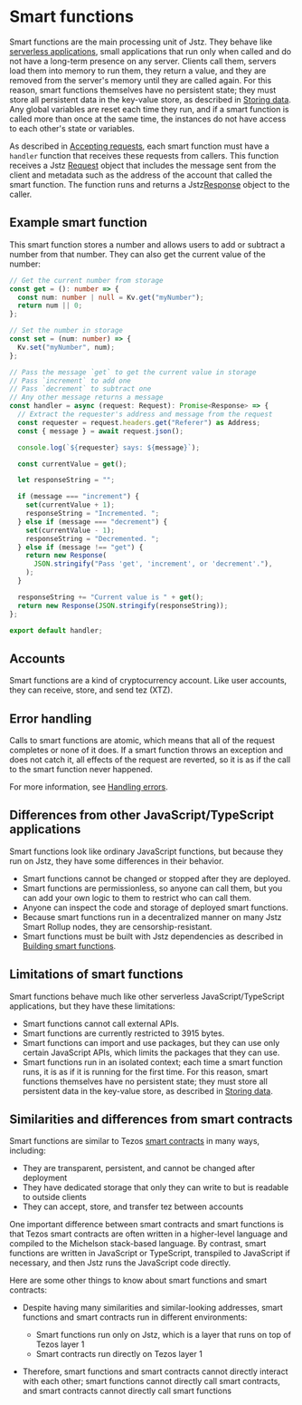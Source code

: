 # Smart functions

Smart functions are the main processing unit of Jstz.
They behave like [serverless applications](https://en.wikipedia.org/wiki/Serverless_computing), small applications that run only when called and do not have a long-term presence on any server.
Clients call them, servers load them into memory to run them, they return a value, and they are removed from the server's memory until they are called again.
For this reason, smart functions themselves have no persistent state; they must store all persistent data in the key-value store, as described in [Storing data](/functions/data_storage).
Any global variables are reset each time they run, and if a smart function is called more than once at the same time, the instances do not have access to each other's state or variables.

As described in [Accepting requests](/functions/requests), each smart function must have a `handler` function that receives these requests from callers.
This function receives a Jstz [Request](/api/request) object that includes the message sent from the client and metadata such as the address of the account that called the smart function.
The function runs and returns a Jstz[Response](/api/response) object to the caller.

## Example smart function

This smart function stores a number and allows users to add or subtract a number from that number.
They can also get the current value of the number:

```typescript
// Get the current number from storage
const get = (): number => {
  const num: number | null = Kv.get("myNumber");
  return num || 0;
};

// Set the number in storage
const set = (num: number) => {
  Kv.set("myNumber", num);
};

// Pass the message `get` to get the current value in storage
// Pass `increment` to add one
// Pass `decrement` to subtract one
// Any other message returns a message
const handler = async (request: Request): Promise<Response> => {
  // Extract the requester's address and message from the request
  const requester = request.headers.get("Referer") as Address;
  const { message } = await request.json();

  console.log(`${requester} says: ${message}`);

  const currentValue = get();

  let responseString = "";

  if (message === "increment") {
    set(currentValue + 1);
    responseString = "Incremented. ";
  } else if (message === "decrement") {
    set(currentValue - 1);
    responseString = "Decremented. ";
  } else if (message !== "get") {
    return new Response(
      JSON.stringify("Pass 'get', 'increment', or 'decrement'."),
    );
  }

  responseString += "Current value is " + get();
  return new Response(JSON.stringify(responseString));
};

export default handler;
```

## Accounts

Smart functions are a kind of cryptocurrency account.
Like user accounts, they can receive, store, and send tez (XTZ).

## Error handling

Calls to smart functions are atomic, which means that all of the request completes or none of it does.
If a smart function throws an exception and does not catch it, all effects of the request are reverted, so it is as if the call to the smart function never happened.

For more information, see [Handling errors](/functions/errors).

## Differences from other JavaScript/TypeScript applications

Smart functions look like ordinary JavaScript functions, but because they run on Jstz, they have some differences in their behavior.

- Smart functions cannot be changed or stopped after they are deployed.
- Smart functions are permissionless, so anyone can call them, but you can add your own logic to them to restrict who can call them.
- Anyone can inspect the code and storage of deployed smart functions.
- Because smart functions run in a decentralized manner on many Jstz Smart Rollup nodes, they are censorship-resistant.
- Smart functions must be built with Jstz dependencies as described in [Building smart functions](/functions/building).

## Limitations of smart functions

Smart functions behave much like other serverless JavaScript/TypeScript applications, but they have these limitations:

- Smart functions cannot call external APIs.
- Smart functions are currently restricted to 3915 bytes.
- Smart functions can import and use packages, but they can use only certain JavaScript APIs, which limits the packages that they can use.
- Smart functions run in an isolated context; each time a smart function runs, it is as if it is running for the first time.
For this reason, smart functions themselves have no persistent state; they must store all persistent data in the key-value store, as described in [Storing data](/functions/data_storage).
<!-- https://huancheng-trili.github.io/jstz-api-coverage/ -->

## Similarities and differences from smart contracts

Smart functions are similar to Tezos [smart contracts](https://docs.tezos.com/smart-contracts) in many ways, including:

- They are transparent, persistent, and cannot be changed after deployment
- They have dedicated storage that only they can write to but is readable to outside clients
- They can accept, store, and transfer tez between accounts

One important difference between smart contracts and smart functions is that Tezos smart contracts are often written in a higher-level language and compiled to the Michelson stack-based language.
By contrast, smart functions are written in JavaScript or TypeScript, transpiled to JavaScript if necessary, and then Jstz runs the JavaScript code directly.

Here are some other things to know about smart functions and smart contracts:

- Despite having many similarities and similar-looking addresses, smart functions and smart contracts run in different environments:

  - Smart functions run only on Jstz, which is a layer that runs on top of Tezos layer 1
  - Smart contracts run directly on Tezos layer 1

- Therefore, smart functions and smart contracts cannot directly interact with each other; smart functions cannot directly call smart contracts, and smart contracts cannot directly call smart functions
